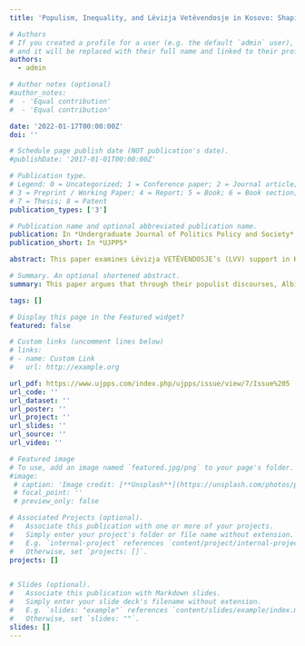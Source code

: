 ```yaml
---
title: 'Populism, Inequality, and Lëvizja Vetëvendosje in Kosovo: Shaping Society Through Populist Discourses'

# Authors
# If you created a profile for a user (e.g. the default `admin` user), write the username (folder name) here
# and it will be replaced with their full name and linked to their profile.
authors:
  - admin

# Author notes (optional)
#author_notes:
#  - 'Equal contribution'
#  - 'Equal contribution'

date: '2022-01-17T00:00:00Z'
doi: ''

# Schedule page publish date (NOT publication's date).
#publishDate: '2017-01-01T00:00:00Z'

# Publication type.
# Legend: 0 = Uncategorized; 1 = Conference paper; 2 = Journal article;
# 3 = Preprint / Working Paper; 4 = Report; 5 = Book; 6 = Book section;
# 7 = Thesis; 8 = Patent
publication_types: ['3']

# Publication name and optional abbreviated publication name.
publication: In *Undergraduate Journal of Politics Policy and Society*
publication_short: In *UJPPS*

abstract: This paper examines Lëvizja VETËVENDOSJE’s (LVV) support in Kosovo using a populist lens. Traditionally, scholars argue that support for LVV’s populist rhetoric is due to ethnic nationalist factors. An additional explanation for the LVV’s success is the inclusion of inequality in Kosovo in LVV’s populist discourses and their division of society. Once the LVV included Kosovo’s inequalities in their populist discourses they were able to achieve electoral success. The LVV and their leader Albin Kurti divide Kosovo’s society into three groups through their discourse. These groups include the pure Albanian Kosovars, the corrupt international and local Albanian elite, and the corrupt Serbian government. The corrupt international elite force the local elite to support a dialogue with Serbia, drawing the elite’s attention away from inequality in Kosovo. Through their populist discourses, Albin Kurti and the LVV attempts to reshape political rhetoric in Kosovo to focus on issues of inequality and corruption.

# Summary. An optional shortened abstract.
summary: This paper argues that through their populist discourses, Albin Kurti and the LVV attempts to reshape political rhetoric in Kosovo to focus on issues of inequality and corruption.

tags: []

# Display this page in the Featured widget?
featured: false

# Custom links (uncomment lines below)
# links: 
# - name: Custom Link
#   url: http://example.org

url_pdf: https://www.ujpps.com/index.php/ujpps/issue/view/7/Issue%205
url_code: ''
url_dataset: ''
url_poster: ''
url_project: ''
url_slides: ''
url_source: ''
url_video: ''

# Featured image
# To use, add an image named `featured.jpg/png` to your page's folder.
#image:
 # caption: 'Image credit: [**Unsplash**](https://unsplash.com/photos/pLCdAaMFLTE)'
 # focal_point: ''
 # preview_only: false

# Associated Projects (optional).
#   Associate this publication with one or more of your projects.
#   Simply enter your project's folder or file name without extension.
#   E.g. `internal-project` references `content/project/internal-project/index.md`.
#   Otherwise, set `projects: []`.
projects: []
  

# Slides (optional).
#   Associate this publication with Markdown slides.
#   Simply enter your slide deck's filename without extension.
#   E.g. `slides: "example"` references `content/slides/example/index.md`.
#   Otherwise, set `slides: ""`.
slides: []
---
```



